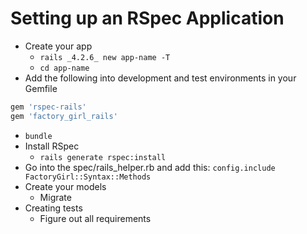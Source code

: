 # Setting up an RSpec Application

- Create your app
  - ` rails _4.2.6_ new app-name -T `
  - ` cd app-name `
- Add the following into development and test environments in your Gemfile

```ruby
gem 'rspec-rails'
gem 'factory_girl_rails'
```

- ` bundle `
- Install RSpec
  - ` rails generate rspec:install `
- Go into the spec/rails_helper.rb and add this: ` config.include FactoryGirl::Syntax::Methods `
- Create your models
  - Migrate
- Creating tests
  - Figure out all requirements
